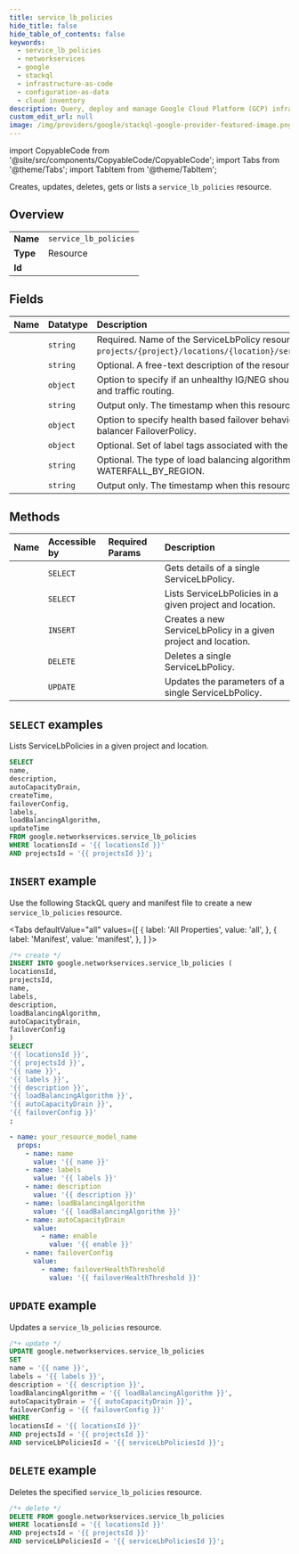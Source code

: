 ```yaml
---
title: service_lb_policies
hide_title: false
hide_table_of_contents: false
keywords:
  - service_lb_policies
  - networkservices
  - google
  - stackql
  - infrastructure-as-code
  - configuration-as-data
  - cloud inventory
description: Query, deploy and manage Google Cloud Platform (GCP) infrastructure and resources using SQL
custom_edit_url: null
image: /img/providers/google/stackql-google-provider-featured-image.png
---
```


import CopyableCode from '@site/src/components/CopyableCode/CopyableCode';
import Tabs from '@theme/Tabs';
import TabItem from '@theme/TabItem';

Creates, updates, deletes, gets or lists a <code>service_lb_policies</code> resource.

## Overview
<table><tbody>
<tr><td><b>Name</b></td><td><code>service_lb_policies</code></td></tr>
<tr><td><b>Type</b></td><td>Resource</td></tr>
<tr><td><b>Id</b></td><td><CopyableCode code="google.networkservices.service_lb_policies" /></td></tr>
</tbody></table>

## Fields
| Name | Datatype | Description |
|:-----|:---------|:------------|
| <CopyableCode code="name" /> | `string` | Required. Name of the ServiceLbPolicy resource. It matches pattern `projects/{project}/locations/{location}/serviceLbPolicies/{service_lb_policy_name}`. |
| <CopyableCode code="description" /> | `string` | Optional. A free-text description of the resource. Max length 1024 characters. |
| <CopyableCode code="autoCapacityDrain" /> | `object` | Option to specify if an unhealthy IG/NEG should be considered for global load balancing and traffic routing. |
| <CopyableCode code="createTime" /> | `string` | Output only. The timestamp when this resource was created. |
| <CopyableCode code="failoverConfig" /> | `object` | Option to specify health based failover behavior. This is not related to Network load balancer FailoverPolicy. |
| <CopyableCode code="labels" /> | `object` | Optional. Set of label tags associated with the ServiceLbPolicy resource. |
| <CopyableCode code="loadBalancingAlgorithm" /> | `string` | Optional. The type of load balancing algorithm to be used. The default behavior is WATERFALL_BY_REGION. |
| <CopyableCode code="updateTime" /> | `string` | Output only. The timestamp when this resource was last updated. |

## Methods
| Name | Accessible by | Required Params | Description |
|:-----|:--------------|:----------------|:------------|
| <CopyableCode code="get" /> | `SELECT` | <CopyableCode code="locationsId, projectsId, serviceLbPoliciesId" /> | Gets details of a single ServiceLbPolicy. |
| <CopyableCode code="list" /> | `SELECT` | <CopyableCode code="locationsId, projectsId" /> | Lists ServiceLbPolicies in a given project and location. |
| <CopyableCode code="create" /> | `INSERT` | <CopyableCode code="locationsId, projectsId" /> | Creates a new ServiceLbPolicy in a given project and location. |
| <CopyableCode code="delete" /> | `DELETE` | <CopyableCode code="locationsId, projectsId, serviceLbPoliciesId" /> | Deletes a single ServiceLbPolicy. |
| <CopyableCode code="patch" /> | `UPDATE` | <CopyableCode code="locationsId, projectsId, serviceLbPoliciesId" /> | Updates the parameters of a single ServiceLbPolicy. |

## `SELECT` examples

Lists ServiceLbPolicies in a given project and location.

```sql
SELECT
name,
description,
autoCapacityDrain,
createTime,
failoverConfig,
labels,
loadBalancingAlgorithm,
updateTime
FROM google.networkservices.service_lb_policies
WHERE locationsId = '{{ locationsId }}'
AND projectsId = '{{ projectsId }}'; 
```

## `INSERT` example

Use the following StackQL query and manifest file to create a new <code>service_lb_policies</code> resource.

<Tabs
    defaultValue="all"
    values={[
        { label: 'All Properties', value: 'all', },
        { label: 'Manifest', value: 'manifest', },
    ]
}>
<TabItem value="all">

```sql
/*+ create */
INSERT INTO google.networkservices.service_lb_policies (
locationsId,
projectsId,
name,
labels,
description,
loadBalancingAlgorithm,
autoCapacityDrain,
failoverConfig
)
SELECT 
'{{ locationsId }}',
'{{ projectsId }}',
'{{ name }}',
'{{ labels }}',
'{{ description }}',
'{{ loadBalancingAlgorithm }}',
'{{ autoCapacityDrain }}',
'{{ failoverConfig }}'
;
```
</TabItem>
<TabItem value="manifest">

```yaml
- name: your_resource_model_name
  props:
    - name: name
      value: '{{ name }}'
    - name: labels
      value: '{{ labels }}'
    - name: description
      value: '{{ description }}'
    - name: loadBalancingAlgorithm
      value: '{{ loadBalancingAlgorithm }}'
    - name: autoCapacityDrain
      value:
        - name: enable
          value: '{{ enable }}'
    - name: failoverConfig
      value:
        - name: failoverHealthThreshold
          value: '{{ failoverHealthThreshold }}'

```
</TabItem>
</Tabs>

## `UPDATE` example

Updates a <code>service_lb_policies</code> resource.

```sql
/*+ update */
UPDATE google.networkservices.service_lb_policies
SET 
name = '{{ name }}',
labels = '{{ labels }}',
description = '{{ description }}',
loadBalancingAlgorithm = '{{ loadBalancingAlgorithm }}',
autoCapacityDrain = '{{ autoCapacityDrain }}',
failoverConfig = '{{ failoverConfig }}'
WHERE 
locationsId = '{{ locationsId }}'
AND projectsId = '{{ projectsId }}'
AND serviceLbPoliciesId = '{{ serviceLbPoliciesId }}';
```

## `DELETE` example

Deletes the specified <code>service_lb_policies</code> resource.

```sql
/*+ delete */
DELETE FROM google.networkservices.service_lb_policies
WHERE locationsId = '{{ locationsId }}'
AND projectsId = '{{ projectsId }}'
AND serviceLbPoliciesId = '{{ serviceLbPoliciesId }}';
```

